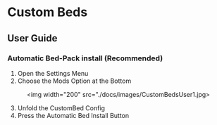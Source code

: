 # Custom Beds
## User Guide

### Automatic Bed-Pack install (Recommended)

1. Open the Settings Menu
2. Choose the Mods Option at the Bottom
   
<div align=center>
   
<img width="200" src="./docs/images/CustomBedsUser1.jpg>

</div>

3. Unfold the CustomBed Config
4. Press the Automatic Bed Install Button

